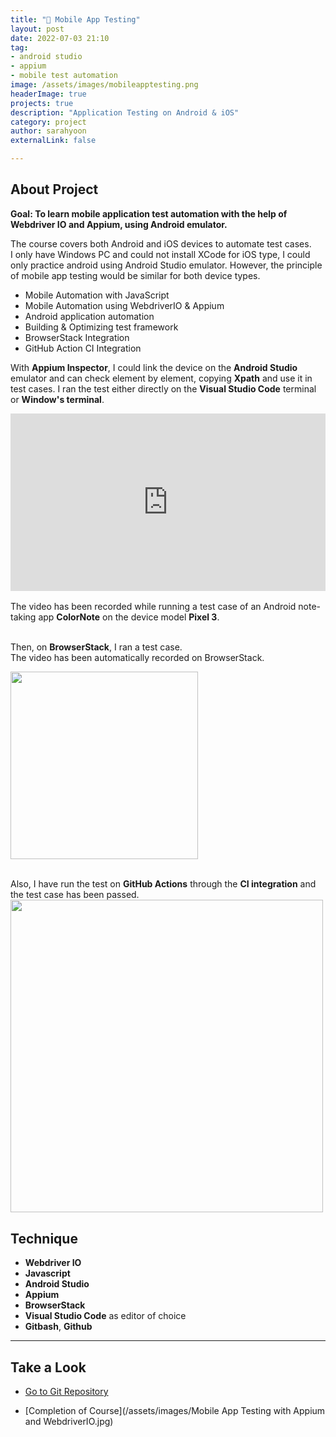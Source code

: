 ```yaml
---
title: "📱 Mobile App Testing" 
layout: post
date: 2022-07-03 21:10
tag: 
- android studio
- appium
- mobile test automation
image: /assets/images/mobileapptesting.png
headerImage: true
projects: true
description: "Application Testing on Android & iOS"
category: project
author: sarahyoon
externalLink: false

---
```


<!-- [Screenshot](/assets/images/jekyll.png) -->

## About Project

<!-- The project was finalized in **July 2022**.
 -->
**Goal: To learn mobile application test automation with the help of Webdriver IO and Appium, using Android emulator.**

The course covers both Android and iOS devices to automate test cases.
<br>I only have Windows PC and could not install XCode for iOS type, I could only practice android using Android Studio emulator. However, the principle of mobile app testing would be similar for both device types. 

- Mobile Automation with JavaScript
- Mobile Automation using WebdriverIO & Appium
-  Android application automation
-  Building & Optimizing test framework
-  BrowserStack Integration
-  GitHub Action CI Integration

<p>With <b>Appium Inspector</b>, I could link the device on the <b>Android Studio</b> emulator and can check element by element, copying <b>Xpath</b> and use it in test cases. I ran the test either directly on the <b>Visual Studio Code</b> terminal or <b>Window's terminal</b>.</p>

<div style="padding:56.25% 0 0 0;position:relative;"><iframe src="https://player.vimeo.com/video/727446219?h=cdb901cb6b&amp;badge=0&amp;autopause=0&amp;player_id=0&amp;app_id=58479" frameborder="0" allow="autoplay; fullscreen; picture-in-picture" allowfullscreen style="position:absolute;top:0;left:0;width:100%;height:100%;" title="Test: creating &amp;amp; deleting a note"></iframe></div><script src="https://player.vimeo.com/api/player.js"></script>
<br>The video has been recorded while running a test case of an Android note-taking app <b>ColorNote</b> on the device model <b>Pixel 3</b>.


<p><br>Then, on <b>BrowserStack</b>, I ran a test case.
<br>The video has been automatically recorded on BrowserStack.</p>
<img src="/assets/videos/Browserstack_android_ColorNote App_adding_note_testcase_video.gif" height=300>

<br>Also, I have run the test on <b>GitHub Actions</b> through the <b>CI integration</b> and the test case has been passed.
<img src="/assets/videos/github action integration test run.gif" width=500>

## Technique

- **Webdriver IO**
- **Javascript**
- **Android Studio** 
- **Appium** 
- **BrowserStack**
- **Visual Studio Code** as editor of choice
- **Gitbash**, **Github**



---

## Take a Look
- [Go to Git Repository](https://github.com/morgenstern89/webdriverio-appium-course.git) 

- [Completion of Course](/assets/images/Mobile App Testing with Appium and WebdriverIO.jpg)


<!-- [Go to Git Repository](https://github.com/morgenstern89/morgenstern89.github.io.git)  -->
